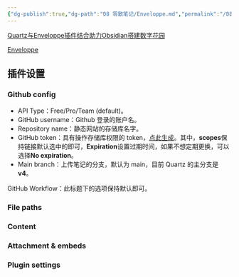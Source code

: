```yaml
---
{"dg-publish":true,"dg-path":"08 零散笔记/Enveloppe.md","permalink":"/08 零散笔记/Enveloppe/","noteIcon":"dg-note-icon","created":"2025-03-29","updated":"2025-03-29"}
---
```


[Quartz与Enveloppe插件结合助力Obsidian搭建数字花园](https://lazyjack.12123123.xyz/%E5%85%B6%E5%AE%83%E8%B5%84%E6%BA%90/Obsidian/Quartz%E4%B8%8EEnveloppe%E6%8F%92%E4%BB%B6%E7%BB%93%E5%90%88%E5%8A%A9%E5%8A%9BObsidian%E6%90%AD%E5%BB%BA%E6%95%B0%E5%AD%97%E8%8A%B1%E5%9B%AD#enveloppe%E9%85%8D%E7%BD%AE)

[Enveloppe](https://enveloppe.ovh/)

## 插件设置

### Github config

- API Type：Free/Pro/Team (default)。
- GitHub username：Github 登录的账户名。
- Repository name：静态网站的存储库名字。
- GitHub token：具有操作存储库权限的 token，[点此生成](https://github.com/settings/tokens/new?scopes=repo,workflow)。其中，**scopes**保持链接默认选中的即可，**Expiration**设置过期时间，如果不想定期更换，可以选择**No expiration**。
- Main branch：上传笔记的分支，默认为 main，目前 Quartz 的主分支是**v4**。

GitHub Workflow：此标题下的选项保持默认即可。

### File paths

### Content

### Attachment & embeds

### Plugin settings